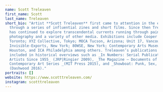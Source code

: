 ```yaml
---
name: Scott Treleaven
first_name: Scott
last_name: Treleaven
short_bio: "Artist **Scott Treleaven** first came to attention in the early 90s
  through a series of influential zines and short films. Since then Treleaven
  has continued to explore transcendental currents running through painting,
  photography and a variety of other media. Exhibitions include Cooper Cole,
  Toronto; XYZ Collective, Tokyo; MOCA Tucson, Arizona; Unit 17, Vancouver;
  Invisible-Exports, New York; 80WSE, New York; Contemporary Arts Museum
  Houston, and ICA Philadelphia among others. Treleaven’s publications are
  included in historical overviews such as _In Numbers: Serial Publications by
  Artists Since 1955_ (JRP|Ringier 2009), _The Magazine – Documents of
  Contemporary Art Series _(MIT Press 2015), and _Showboat: Punk, Sex, Bodies_
  (Dashwood 2016)."
portraits: []
website: https://www.scotttreleaven.com/
instagram: scotttreleaven
---
```

